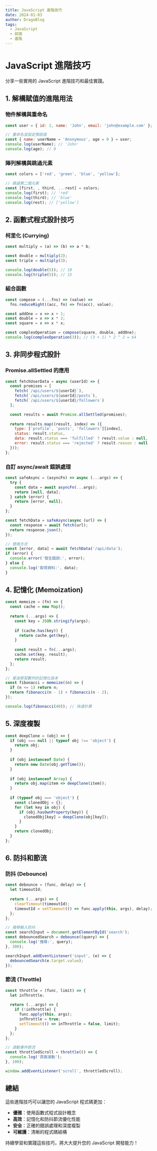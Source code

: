 ```yaml
---
title: JavaScript 進階技巧
date: 2024-01-03
author: DragoBlog
tags:
  - JavaScript
  - 前端
  - 進階
---
```


# JavaScript 進階技巧

分享一些實用的 JavaScript 進階技巧和最佳實踐。

## 1. 解構賦值的進階用法

### 物件解構與重命名
```javascript
const user = { id: 1, name: 'John', email: 'john@example.com' };

// 重命名並設定預設值
const { name: userName = 'Anonymous', age = 0 } = user;
console.log(userName); // 'John'
console.log(age); // 0
```

### 陣列解構與跳過元素
```javascript
const colors = ['red', 'green', 'blue', 'yellow'];

// 跳過第二個元素
const [first, , third, ...rest] = colors;
console.log(first); // 'red'
console.log(third); // 'blue'
console.log(rest); // ['yellow']
```

## 2. 函數式程式設計技巧

### 柯里化 (Currying)
```javascript
const multiply = (a) => (b) => a * b;

const double = multiply(2);
const triple = multiply(3);

console.log(double(5)); // 10
console.log(triple(5)); // 15
```

### 組合函數
```javascript
const compose = (...fns) => (value) =>
  fns.reduceRight((acc, fn) => fn(acc), value);

const addOne = x => x + 1;
const double = x => x * 2;
const square = x => x * x;

const complexOperation = compose(square, double, addOne);
console.log(complexOperation(3)); // (3 + 1) * 2 ^ 2 = 64
```

## 3. 非同步程式設計

### Promise.allSettled 的應用
```javascript
const fetchUserData = async (userId) => {
  const promises = [
    fetch(`/api/users/${userId}`),
    fetch(`/api/users/${userId}/posts`),
    fetch(`/api/users/${userId}/followers`)
  ];

  const results = await Promise.allSettled(promises);
  
  return results.map((result, index) => ({
    type: ['profile', 'posts', 'followers'][index],
    status: result.status,
    data: result.status === 'fulfilled' ? result.value : null,
    error: result.status === 'rejected' ? result.reason : null
  }));
};
```

### 自訂 async/await 錯誤處理
```javascript
const safeAsync = (asyncFn) => async (...args) => {
  try {
    const data = await asyncFn(...args);
    return [null, data];
  } catch (error) {
    return [error, null];
  }
};

const fetchData = safeAsync(async (url) => {
  const response = await fetch(url);
  return response.json();
});

// 使用方式
const [error, data] = await fetchData('/api/data');
if (error) {
  console.error('發生錯誤:', error);
} else {
  console.log('取得資料:', data);
}
```

## 4. 記憶化 (Memoization)

```javascript
const memoize = (fn) => {
  const cache = new Map();
  
  return (...args) => {
    const key = JSON.stringify(args);
    
    if (cache.has(key)) {
      return cache.get(key);
    }
    
    const result = fn(...args);
    cache.set(key, result);
    return result;
  };
};

// 斐波那契數列的記憶化版本
const fibonacci = memoize((n) => {
  if (n <= 1) return n;
  return fibonacci(n - 1) + fibonacci(n - 2);
});

console.log(fibonacci(40)); // 快速計算
```

## 5. 深度複製

```javascript
const deepClone = (obj) => {
  if (obj === null || typeof obj !== 'object') {
    return obj;
  }
  
  if (obj instanceof Date) {
    return new Date(obj.getTime());
  }
  
  if (obj instanceof Array) {
    return obj.map(item => deepClone(item));
  }
  
  if (typeof obj === 'object') {
    const clonedObj = {};
    for (let key in obj) {
      if (obj.hasOwnProperty(key)) {
        clonedObj[key] = deepClone(obj[key]);
      }
    }
    return clonedObj;
  }
};
```

## 6. 防抖和節流

### 防抖 (Debounce)
```javascript
const debounce = (func, delay) => {
  let timeoutId;
  
  return (...args) => {
    clearTimeout(timeoutId);
    timeoutId = setTimeout(() => func.apply(this, args), delay);
  };
};

// 搜尋輸入防抖
const searchInput = document.getElementById('search');
const debouncedSearch = debounce((query) => {
  console.log('搜尋:', query);
}, 300);

searchInput.addEventListener('input', (e) => {
  debouncedSearch(e.target.value);
});
```

### 節流 (Throttle)
```javascript
const throttle = (func, limit) => {
  let inThrottle;
  
  return (...args) => {
    if (!inThrottle) {
      func.apply(this, args);
      inThrottle = true;
      setTimeout(() => inThrottle = false, limit);
    }
  };
};

// 滾動事件節流
const throttledScroll = throttle(() => {
  console.log('頁面滾動');
}, 100);

window.addEventListener('scroll', throttledScroll);
```

## 總結

這些進階技巧可以讓您的 JavaScript 程式碼更加：
- **優雅**：使用函數式程式設計概念
- **高效**：記憶化和防抖節流優化性能
- **安全**：正確的錯誤處理和深度複製
- **可維護**：清晰的程式碼結構

持續學習和實踐這些技巧，將大大提升您的 JavaScript 開發能力！ 